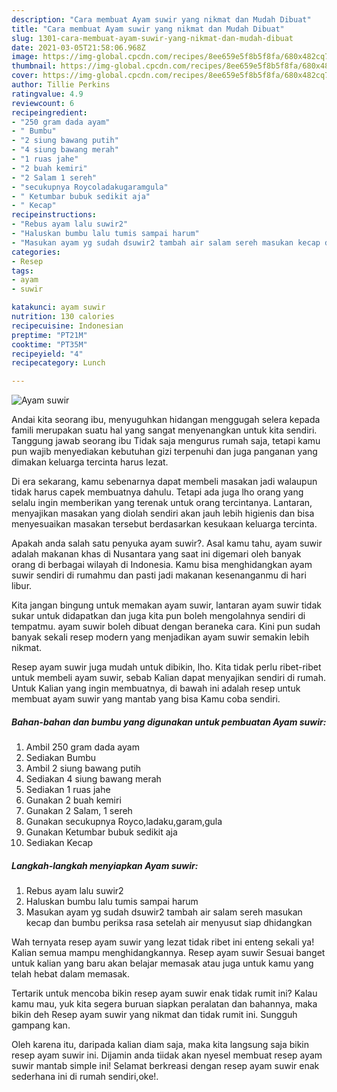 ```yaml
---
description: "Cara membuat Ayam suwir yang nikmat dan Mudah Dibuat"
title: "Cara membuat Ayam suwir yang nikmat dan Mudah Dibuat"
slug: 1301-cara-membuat-ayam-suwir-yang-nikmat-dan-mudah-dibuat
date: 2021-03-05T21:58:06.968Z
image: https://img-global.cpcdn.com/recipes/8ee659e5f8b5f8fa/680x482cq70/ayam-suwir-foto-resep-utama.jpg
thumbnail: https://img-global.cpcdn.com/recipes/8ee659e5f8b5f8fa/680x482cq70/ayam-suwir-foto-resep-utama.jpg
cover: https://img-global.cpcdn.com/recipes/8ee659e5f8b5f8fa/680x482cq70/ayam-suwir-foto-resep-utama.jpg
author: Tillie Perkins
ratingvalue: 4.9
reviewcount: 6
recipeingredient:
- "250 gram dada ayam"
- " Bumbu"
- "2 siung bawang putih"
- "4 siung bawang merah"
- "1 ruas jahe"
- "2 buah kemiri"
- "2 Salam 1 sereh"
- "secukupnya Roycoladakugaramgula"
- " Ketumbar bubuk sedikit aja"
- " Kecap"
recipeinstructions:
- "Rebus ayam lalu suwir2"
- "Haluskan bumbu lalu tumis sampai harum"
- "Masukan ayam yg sudah dsuwir2 tambah air salam sereh masukan kecap dan bumbu periksa rasa setelah air menyusut siap dhidangkan"
categories:
- Resep
tags:
- ayam
- suwir

katakunci: ayam suwir 
nutrition: 130 calories
recipecuisine: Indonesian
preptime: "PT21M"
cooktime: "PT35M"
recipeyield: "4"
recipecategory: Lunch

---
```



![Ayam suwir](https://img-global.cpcdn.com/recipes/8ee659e5f8b5f8fa/680x482cq70/ayam-suwir-foto-resep-utama.jpg)

Andai kita seorang ibu, menyuguhkan hidangan menggugah selera kepada famili merupakan suatu hal yang sangat menyenangkan untuk kita sendiri. Tanggung jawab seorang ibu Tidak saja mengurus rumah saja, tetapi kamu pun wajib menyediakan kebutuhan gizi terpenuhi dan juga panganan yang dimakan keluarga tercinta harus lezat.

Di era  sekarang, kamu sebenarnya dapat membeli masakan jadi walaupun tidak harus capek membuatnya dahulu. Tetapi ada juga lho orang yang selalu ingin memberikan yang terenak untuk orang tercintanya. Lantaran, menyajikan masakan yang diolah sendiri akan jauh lebih higienis dan bisa menyesuaikan masakan tersebut berdasarkan kesukaan keluarga tercinta. 



Apakah anda salah satu penyuka ayam suwir?. Asal kamu tahu, ayam suwir adalah makanan khas di Nusantara yang saat ini digemari oleh banyak orang di berbagai wilayah di Indonesia. Kamu bisa menghidangkan ayam suwir sendiri di rumahmu dan pasti jadi makanan kesenanganmu di hari libur.

Kita jangan bingung untuk memakan ayam suwir, lantaran ayam suwir tidak sukar untuk didapatkan dan juga kita pun boleh mengolahnya sendiri di tempatmu. ayam suwir boleh dibuat dengan beraneka cara. Kini pun sudah banyak sekali resep modern yang menjadikan ayam suwir semakin lebih nikmat.

Resep ayam suwir juga mudah untuk dibikin, lho. Kita tidak perlu ribet-ribet untuk membeli ayam suwir, sebab Kalian dapat menyajikan sendiri di rumah. Untuk Kalian yang ingin membuatnya, di bawah ini adalah resep untuk membuat ayam suwir yang mantab yang bisa Kamu coba sendiri.

<!--inarticleads1-->

##### Bahan-bahan dan bumbu yang digunakan untuk pembuatan Ayam suwir:

1. Ambil 250 gram dada ayam
1. Sediakan  Bumbu
1. Ambil 2 siung bawang putih
1. Sediakan 4 siung bawang merah
1. Sediakan 1 ruas jahe
1. Gunakan 2 buah kemiri
1. Gunakan 2 Salam, 1 sereh
1. Gunakan secukupnya Royco,ladaku,garam,gula
1. Gunakan  Ketumbar bubuk sedikit aja
1. Sediakan  Kecap




<!--inarticleads2-->

##### Langkah-langkah menyiapkan Ayam suwir:

1. Rebus ayam lalu suwir2
1. Haluskan bumbu lalu tumis sampai harum
1. Masukan ayam yg sudah dsuwir2 tambah air salam sereh masukan kecap dan bumbu periksa rasa setelah air menyusut siap dhidangkan




Wah ternyata resep ayam suwir yang lezat tidak ribet ini enteng sekali ya! Kalian semua mampu menghidangkannya. Resep ayam suwir Sesuai banget untuk kalian yang baru akan belajar memasak atau juga untuk kamu yang telah hebat dalam memasak.

Tertarik untuk mencoba bikin resep ayam suwir enak tidak rumit ini? Kalau kamu mau, yuk kita segera buruan siapkan peralatan dan bahannya, maka bikin deh Resep ayam suwir yang nikmat dan tidak rumit ini. Sungguh gampang kan. 

Oleh karena itu, daripada kalian diam saja, maka kita langsung saja bikin resep ayam suwir ini. Dijamin anda tiidak akan nyesel membuat resep ayam suwir mantab simple ini! Selamat berkreasi dengan resep ayam suwir enak sederhana ini di rumah sendiri,oke!.

